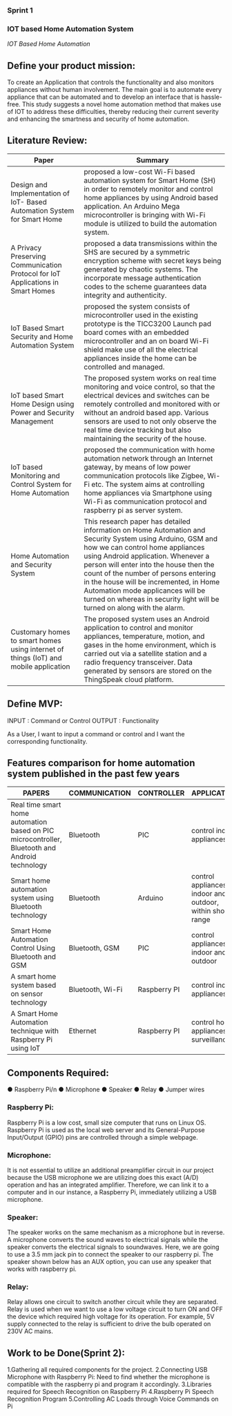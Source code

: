 ### Sprint 1
### IOT based Home Automation System

*IOT Based Home Automation*

## Define your product mission:
To create an Application that controls the functionality and also monitors appliances without human involvement. The main goal is to automate every appliance that can be automated and to develop an interface that is hassle-free. This study suggests a novel home automation method that makes use of IOT to address these difficulties, thereby reducing their current severity and enhancing the smartness and security of home automation.

 
## Literature Review:
| Paper | Summary |
| --- | --- |
| Design and Implementation of IoT- Based Automation System for Smart Home	|	proposed a low-cost Wi-Fi based automation system for Smart Home (SH) in order to remotely monitor and control home appliances by using Android based application. An Arduino Mega microcontroller is bringing with Wi-Fi module is utilized to build the automation system. |
| A Privacy Preserving Communication Protocol for IoT Applications in Smart Homes	|	proposed a data transmissions within the SHS are secured by a symmetric encryption scheme with secret keys being generated by chaotic systems. The incorporate message authentication codes to the scheme guarantees data integrity and authenticity. |
| IoT Based Smart Security and Home Automation System	|	proposed the system consists of microcontroller used in the existing prototype is the TICC3200 Launch pad board comes with an embedded microcontroller and an on board Wi-Fi shield make use of all the electrical appliances inside the home can be controlled and managed. |
| IoT based Smart Home Design using Power and Security Management	|	The proposed system works on real time monitoring and voice control, so that the electrical devices and switches can be remotely controlled and monitored with or without an android based app. Various sensors are used to not only observe the real time device tracking but also maintaining the security of the house. |
| IoT based Monitoring and Control System for Home Automation	|	proposed the communication with home automation network through an Internet gateway, by means of low power communication protocols like Zigbee, Wi-Fi etc. The system aims at controlling home appliances via Smartphone using Wi-Fi as communication protocol and raspberry pi as server system. |
| Home Automation and Security System	|	This research paper has detailed information on Home Automation and Security System using Arduino, GSM and how we can control home appliances using Android application. Whenever a person will enter into the house then the count of the number of persons entering in the house will be incremented, in Home Automation mode applicances will be turned on whereas in security light will be turned on along with the alarm. |
| Customary homes to smart homes using internet of things (IoT) and mobile application	|	The proposed system uses an Android application to control and monitor appliances, temperature, motion, and gases in the home environment, which is carried out via a satellite station and a radio frequency transceiver. Data generated by sensors are stored on the ThingSpeak cloud platform. |


## Define MVP:
INPUT : Command or Control
OUTPUT : Functionality

As a User, I want to input a command or control and I want the corresponding functionality.


## Features comparison for home automation system published in the past few years

| PAPERS	| COMMUNICATION	| CONTROLLER	| APPLICATION |
| --- | --- | --- | --- |
|Real time smart home automation based on PIC microcontroller, Bluetooth and Android technology	| Bluetooth	| PIC |	control indoor appliances |
| Smart home automation system using Bluetooth technology	| Bluetooth	| Arduino	| control appliances indoor and outdoor, within short range |
| Smart Home Automation Control Using Bluetooth and GSM	| Bluetooth, GSM	| PIC	| control appliances indoor and outdoor |
 | A smart home system based on sensor technology	| Bluetooth, Wi-Fi |	Raspberry PI	| control indoor appliances |
| A Smart Home Automation technique with Raspberry Pi using IoT	| Ethernet	| Raspberry PI	| control home appliances, surveillance |



## Components Required:
●	Raspberry Pi/n
●	Microphone
●	Speaker
●	Relay 
●	Jumper wires

### Raspberry Pi:
Raspberry Pi is a low cost, small size computer that runs on Linux OS. Raspberry Pi is used as the local web server and its General-Purpose Input/Output (GPIO) pins are controlled through a simple webpage.

### Microphone:
It is not essential to utilize an additional preamplifier circuit in our project because the USB microphone we are utilizing does this exact (A/D) operation and has an integrated amplifier. Therefore, we can link it to a computer and in our instance, a Raspberry Pi, immediately utilizing a USB microphone.

### Speaker:
The speaker works on the same mechanism as a microphone but in reverse. A microphone converts the sound waves to electrical signals while the speaker converts the electrical signals to soundwaves. Here, we are going to use a 3.5 mm jack pin to connect the speaker to our raspberry pi. The speaker shown below has an AUX option, you can use any speaker that works with raspberry pi.

### Relay:
Relay allows one circuit to switch another circuit while they are separated. Relay is used when we want to use a low voltage circuit to turn ON and OFF the device which required high voltage for its operation. For example, 5V supply connected to the relay is sufficient to drive the bulb operated on 230V AC mains. 

## Work to be Done(Sprint 2):
1.Gathering all required components for the project.
2.Connecting USB Microphone with Raspberry Pi: Need to find whether the microphone is compatible with the raspberry pi and program it accordingly.
3.Libraries required for Speech Recognition on Raspberry Pi
4.Raspberry Pi Speech Recognition Program
5.Controlling AC Loads through Voice Commands on Pi







